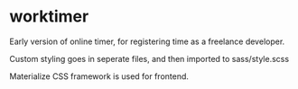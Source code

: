 # worktimer
Early version of online timer, for registering time as a freelance developer.

Custom styling goes in seperate files, and then imported to sass/style.scss

Materialize CSS framework is used for frontend.
